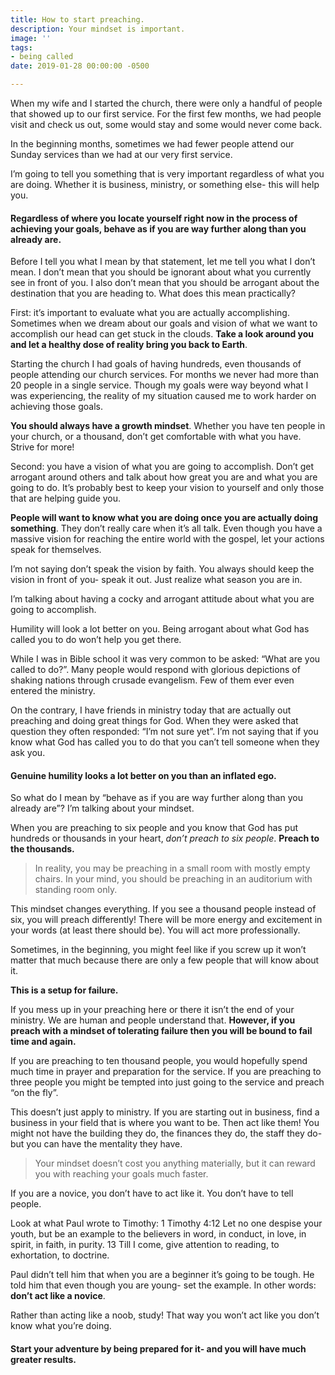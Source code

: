 ```yaml
---
title: How to start preaching.
description: Your mindset is important.
image: ''
tags:
- being called
date: 2019-01-28 00:00:00 -0500

---
```

When my wife and I started the church, there were only a handful of people that showed up to our first service. For the first few months, we had people visit and check us out, some would stay and some would never come back.

In the beginning months, sometimes we had fewer people attend our Sunday services than we had at our very first service.

I’m going to tell you something that is very important regardless of what you are doing. Whether it is business, ministry, or something else- this will help you.

#### Regardless of where you locate yourself right now in the process of achieving your goals, behave as if you are way further along than you already are.

Before I tell you what I mean by that statement, let me tell you what I don’t mean. I don’t mean that you should be ignorant about what you currently see in front of you. I also don’t mean that you should be arrogant about the destination that you are heading to. What does this mean practically?

First: it’s important to evaluate what you are actually accomplishing. Sometimes when we dream about our goals and vision of what we want to accomplish our head can get stuck in the clouds. **Take a look around you and let a healthy dose of reality bring you back to Earth**.

Starting the church I had goals of having hundreds, even thousands of people attending our church services. For months we never had more than 20 people in a single service. Though my goals were way beyond what I was experiencing, the reality of my situation caused me to work harder on achieving those goals.

**You should always have a growth mindset**. Whether you have ten people in your church, or a thousand, don’t get comfortable with what you have. Strive for more!

Second: you have a vision of what you are going to accomplish. Don’t get arrogant around others and talk about how great you are and what you are going to do. It’s probably best to keep your vision to yourself and only those that are helping guide you.

**People will want to know what you are doing once you are actually doing something**. They don’t really care when it’s all talk. Even though you have a massive vision for reaching the entire world with the gospel, let your actions speak for themselves.

I’m not saying don’t speak the vision by faith. You always should keep the vision in front of you- speak it out. Just realize what season you are in.

I’m talking about having a cocky and arrogant attitude about what you are going to accomplish.

Humility will look a lot better on you. Being arrogant about what God has called you to do won’t help you get there.

While I was in Bible school it was very common to be asked: “What are you called to do?”. Many people would respond with glorious depictions of shaking nations through crusade evangelism. Few of them ever even entered the ministry.

On the contrary, I have friends in ministry today that are actually out preaching and doing great things for God. When they were asked that question they often responded: “I’m not sure yet”. I’m not saying that if you know what God has called you to do that you can’t tell someone when they ask you.

#### Genuine humility looks a lot better on you than an inflated ego.

So what do I mean by “behave as if you are way further along than you already are”? I’m talking about your mindset.

When you are preaching to six people and you know that God has put hundreds or thousands in your heart, _don’t preach to six people_. **Preach to the thousands.**

> In reality, you may be preaching in a small room with mostly empty chairs. In your mind, you should be preaching in an auditorium with standing room only.

This mindset changes everything. If you see a thousand people instead of six, you will preach differently! There will be more energy and excitement in your words (at least there should be). You will act more professionally.

Sometimes, in the beginning, you might feel like if you screw up it won’t matter that much because there are only a few people that will know about it.

**This is a setup for failure.**

If you mess up in your preaching here or there it isn’t the end of your ministry. We are human and people understand that. **However, if you preach with a mindset of tolerating failure then you will be bound to fail time and again.**

If you are preaching to ten thousand people, you would hopefully spend much time in prayer and preparation for the service. If you are preaching to three people you might be tempted into just going to the service and preach “on the fly”.

This doesn’t just apply to ministry. If you are starting out in business, find a business in your field that is where you want to be. Then act like them! You might not have the building they do, the finances they do, the staff they do- but you can have the mentality they have.

> Your mindset doesn’t cost you anything materially, but it can reward you with reaching your goals much faster.

If you are a novice, you don’t have to act like it. You don’t have to tell people.

Look at what Paul wrote to Timothy: 1 Timothy 4:12 Let no one despise your youth, but be an example to the believers in word, in conduct, in love, in spirit, in faith, in purity. 13 Till I come, give attention to reading, to exhortation, to doctrine.

Paul didn’t tell him that when you are a beginner it’s going to be tough. He told him that even though you are young- set the example. In other words: **don’t act like a novice**.

Rather than acting like a noob, study! That way you won’t act like you don’t know what you’re doing.

#### Start your adventure by being prepared for it- and you will have much greater results.